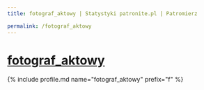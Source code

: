 ```yaml
---
title: fotograf_aktowy | Statystyki patronite.pl | Patromierz

permalink: /fotograf_aktowy
---
```


# [fotograf_aktowy](https://patronite.pl/fotograf_aktowy)

{% include profile.md name="fotograf_aktowy" prefix="f" %}
